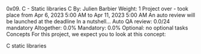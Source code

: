 0x09. C - Static libraries
C
 By: Julien Barbier
 Weight: 1
 Project over - took place from Apr 6, 2023 5:00 AM to Apr 11, 2023 5:00 AM
 An auto review will be launched at the deadline
In a nutshell…
Auto QA review: 0.0/24 mandatory
Altogether:  0.0%
Mandatory: 0.0%
Optional: no optional tasks
Concepts
For this project, we expect you to look at this concept:

C static libraries
